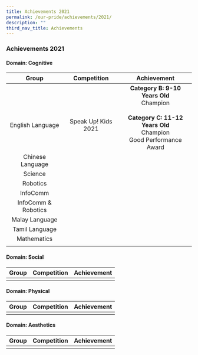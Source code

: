 ```yaml
---
title: Achievements 2021
permalink: /our-pride/achievements/2021/
description: ""
third_nav_title: Achievements
---
```

### **Achievements 2021**
#### **Domain: Cognitive**

| Group | Competition | Achievement |
|:---:|:---:|:---:|
| <br><br>English Language | <br><br>Speak Up! Kids 2021 | **Category B: 9-10 Years Old**<br>Champion<br><br>**Category C: 11-12 Years Old**<br>Champion<br>Good Performance Award |
| Chinese Language |  |  | 
| Science |  |  | 
| Robotics |  |  | 
| InfoComm |  |  | 
| InfoComm & Robotics |  |  | 
| Malay Language |  |  | 
| Tamil Language |  |  | 
| Mathematics
||  |  | 

#### **Domain: Social**

| Group | Competition | Achievement |
|:---:|:---:|:---:|
|  |  |  | 

#### **Domain: Physical**

| Group | Competition | Achievement |
|:---:|:---:|:---:|
|  |  |  | 

#### **Domain: Aesthetics**

| Group | Competition | Achievement |
|:---:|:---:|:---:|
|  |  |  |